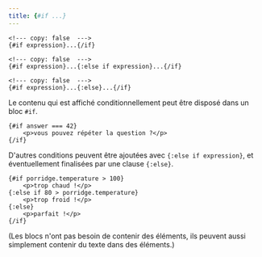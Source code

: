 ```yaml
---
title: {#if ...}
---
```


```svelte
<!--- copy: false  --->
{#if expression}...{/if}
```

```svelte
<!--- copy: false  --->
{#if expression}...{:else if expression}...{/if}
```

```svelte
<!--- copy: false  --->
{#if expression}...{:else}...{/if}
```

Le contenu qui est affiché conditionnellement peut être disposé dans un bloc `#if`.

```svelte
{#if answer === 42}
	<p>vous pouvez répéter la question ?</p>
{/if}
```

D'autres conditions peuvent être ajoutées avec `{:else if expression}`, et éventuellement finalisées
par une clause `{:else}`.

```svelte
{#if porridge.temperature > 100}
	<p>trop chaud !</p>
{:else if 80 > porridge.temperature}
	<p>trop froid !</p>
{:else}
	<p>parfait !</p>
{/if}
```

(Les blocs n'ont pas besoin de contenir des éléments, ils peuvent aussi simplement contenir du texte
dans des éléments.)
